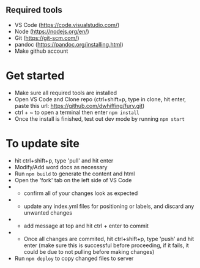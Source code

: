 ## Required tools

- VS Code (https://code.visualstudio.com/)
- Node (https://nodejs.org/en/)
- Git (https://git-scm.com/)
- pandoc (https://pandoc.org/installing.html)
- Make github account

# Get started

- Make sure all required tools are installed
- Open VS Code and Clone repo (ctrl+shift+p, type in clone, hit enter, paste this url: https://github.com/dwhiffing/fury.git)
- ctrl + ~ to open a terminal then enter `npm install`
- Once the install is finished, test out dev mode by running `npm start`

# To update site

- hit ctrl+shift+p, type 'pull' and hit enter
- Modify/Add word docs as necessary
- Run `npm build` to generate the content and html
- Open the 'fork' tab on the left side of VS Code
- - confirm all of your changes look as expected
- - update any index.yml files for positioning or labels, and discard any unwanted changes
- - add message at top and hit ctrl + enter to commit
- - Once all changes are commited, hit ctrl+shift+p, type 'push' and hit enter (make sure this is successful before proceeding, if it fails, it could be due to not pulling before making changes)
- Run `npm deploy` to copy changed files to server
